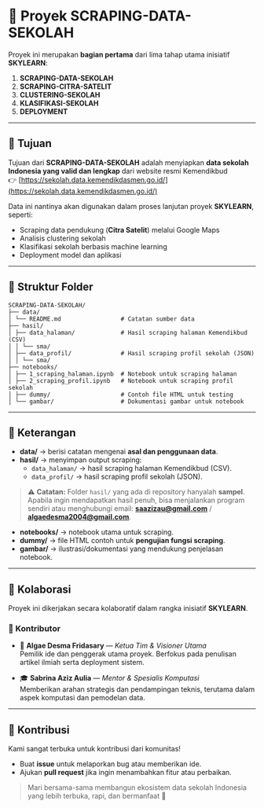 # 📌 Proyek SCRAPING-DATA-SEKOLAH  

Proyek ini merupakan **bagian pertama** dari lima tahap utama inisiatif **SKYLEARN**:  

1. **SCRAPING-DATA-SEKOLAH**  
2. **SCRAPING-CITRA-SATELIT**  
3. **CLUSTERING-SEKOLAH**  
4. **KLASIFIKASI-SEKOLAH**  
5. **DEPLOYMENT**  

---

## 🎯 Tujuan  

Tujuan dari **SCRAPING-DATA-SEKOLAH** adalah menyiapkan **data sekolah Indonesia yang valid dan lengkap** dari website resmi Kemendikbud  
👉 [https://sekolah.data.kemendikdasmen.go.id/](https://sekolah.data.kemendikdasmen.go.id/)  

Data ini nantinya akan digunakan dalam proses lanjutan proyek **SKYLEARN**, seperti:  
- Scraping data pendukung (**Citra Satelit**) melalui Google Maps  
- Analisis clustering sekolah  
- Klasifikasi sekolah berbasis machine learning  
- Deployment model dan aplikasi  

---

## 📂 Struktur Folder  

```
SCRAPING-DATA-SEKOLAH/
├── data/
│ └── README.md                 # Catatan sumber data
├── hasil/
│ ├── data_halaman/             # Hasil scraping halaman Kemendikbud (CSV)
│ │ └── sma/
│ ├── data_profil/              # Hasil scraping profil sekolah (JSON)
│ │ └── sma/
├── notebooks/
│ ├── 1_scraping_halaman.ipynb  # Notebook untuk scraping halaman
│ ├── 2_scraping_profil.ipynb   # Notebook untuk scraping profil sekolah
│ ├── dummy/                    # Contoh file HTML untuk testing
│ └── gambar/                   # Dokumentasi gambar untuk notebook
```

---

## 📝 Keterangan  

- **data/** → berisi catatan mengenai **asal dan penggunaan data**.  
- **hasil/** → menyimpan output scraping:  
  - `data_halaman/` → hasil scraping halaman Kemendikbud (CSV).  
  - `data_profil/` → hasil scraping profil sekolah (JSON).
> ⚠️ **Catatan:** Folder `hasil/` yang ada di repository hanyalah **sampel**. Apabila ingin mendapatkan hasil penuh, bisa menjalankan program sendiri atau menghubungi email: **saazizau@gmail.com** / **algaedesma2004@gmail.com**.  
- **notebooks/** → notebook utama untuk scraping.  
- **dummy/** → file HTML contoh untuk **pengujian fungsi scraping**.  
- **gambar/** → ilustrasi/dokumentasi yang mendukung penjelasan notebook.  

---

## 🤝 Kolaborasi  

Proyek ini dikerjakan secara kolaboratif dalam rangka inisiatif **SKYLEARN**.  

### 👥 Kontributor  
- 🌟 **Algae Desma Fridasary** — *Ketua Tim & Visioner Utama*  
  Pemilik ide dan penggerak utama proyek. Berfokus pada penulisan artikel ilmiah serta deployment sistem.  

- 🎓 **Sabrina Aziz Aulia** — *Mentor & Spesialis Komputasi*  
  Memberikan arahan strategis dan pendampingan teknis, terutama dalam aspek komputasi dan pemodelan data.  

---

## 📢 Kontribusi  

Kami sangat terbuka untuk kontribusi dari komunitas!  
- Buat **issue** untuk melaporkan bug atau memberikan ide.  
- Ajukan **pull request** jika ingin menambahkan fitur atau perbaikan.  

> Mari bersama-sama membangun ekosistem data sekolah Indonesia yang lebih terbuka, rapi, dan bermanfaat 🚀  




